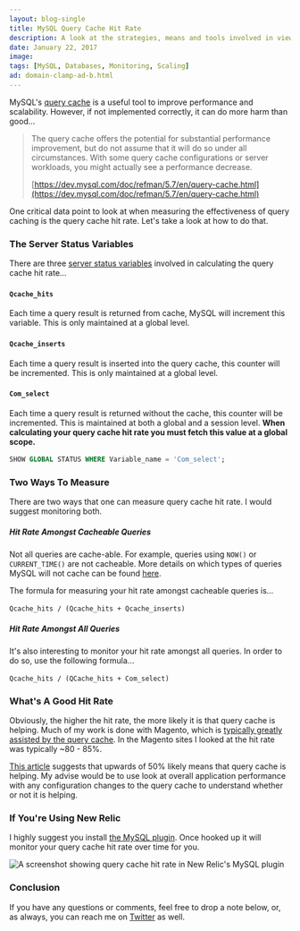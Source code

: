 ```yaml
---
layout: blog-single
title: MySQL Query Cache Hit Rate
description: A look at the strategies, means and tools involved in viewing and monitoring your MySQL Query Cache Hit Rate
date: January 22, 2017
image: 
tags: [MySQL, Databases, Monitoring, Scaling]
ad: domain-clamp-ad-b.html
---
```


MySQL's [query cache](https://dev.mysql.com/doc/refman/5.7/en/query-cache.html) is a useful tool to improve performance and scalability. However, if not implemented correctly, it can do more harm than good...

> The query cache offers the potential for substantial performance improvement, but do not assume that it will do so under all circumstances. With some query cache configurations or server workloads, you might actually see a performance decrease.
> 
> [https://dev.mysql.com/doc/refman/5.7/en/query-cache.html](https://dev.mysql.com/doc/refman/5.7/en/query-cache.html)

One critical data point to look at when measuring the effectiveness of query caching is the query cache hit rate. Let's take a look at how to do that.

<!-- excerpt_separator -->

### The Server Status Variables

There are three [server status variables](https://dev.mysql.com/doc/refman/5.7/en/server-status-variables.html) involved in calculating the query cache hit rate...

#### `Qcache_hits`

Each time a query result is returned from cache, MySQL will increment this variable. This is only maintained at a global level.

#### `Qcache_inserts`

Each time a query result is inserted into the query cache, this counter will be incremented. This is only maintained at a global level.

#### `Com_select`

Each time a query result is returned without the cache, this counter will be incremented. This is maintained at both a global and a session level. **When calculating your query cache hit rate you must fetch this value at a global scope.**

```sql
SHOW GLOBAL STATUS WHERE Variable_name = 'Com_select';
```

### Two Ways To Measure

There are two ways that one can measure query cache hit rate. I would suggest monitoring both.

##### Hit Rate Amongst Cacheable Queries

Not all queries are cache-able. For example, queries using `NOW()` or `CURRENT_TIME()` are not cacheable. More details on which types of queries MySQL will not cache can be found [here](https://dev.mysql.com/doc/refman/5.7/en/query-cache-operation.html).

The formula for measuring your hit rate amongst cacheable queries is...

`Qcache_hits / (Qcache_hits + Qcache_inserts)`

##### Hit Rate Amongst All Queries

It's also interesting to monitor your hit rate amongst all queries. In order to do so, use the following formula...

`Qcache_hits / (QCache_hits + Com_select)`

### What's A Good Hit Rate

Obviously, the higher the hit rate, the more likely it is that query cache is helping. Much of my work is done with Magento, which is [typically greatly assisted by the query cache](https://www.percona.com/blog/2015/08/07/mysql-query-cache-worst-enemy-best-friend/). In the Magento sites I looked at the hit rate was typically ~80 - 85%.

[This article](http://www.taos.com/2013/04/10/understanding-mysql-query-cache/) suggests that upwards of 50% likely means that query cache is helping. My advise would be to use look at overall application performance with any configuration changes to the query cache to understand whether or not it is helping.

### If You're Using New Relic

I highly suggest you install [the MySQL plugin](https://newrelic.com/plugins/new-relic-platform-team/520). Once hooked up it will monitor your query cache hit rate over time for you.

<img
  class="rounded shadow"
  src="/img/blog/query-cache-hit-rate/newrelic-mysql-plugin-query-cache-hit-rate-b@1x.jpg"
  srcset="/img/blog/query-cache-hit-rate/newrelic-mysql-plugin-query-cache-hit-rate-b@1x.jpg 1x, /img/blog/query-cache-hit-rate/newrelic-mysql-plugin-query-cache-hit-rate-b@2x.jpg 2x"
  alt="A screenshot showing query cache hit rate in New Relic's MySQL plugin">

### Conclusion

If you have any questions or comments, feel free to drop a note below, or, as always, you can reach me on [Twitter](http://twitter.com/maxpchadwick) as well.